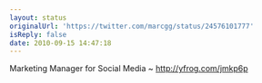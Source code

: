 ```yaml
---
layout: status
originalUrl: 'https://twitter.com/marcgg/status/24576101777'
isReply: false
date: 2010-09-15 14:47:18
---
```


Marketing Manager for Social Media ~  http://yfrog.com/jmkp6p

